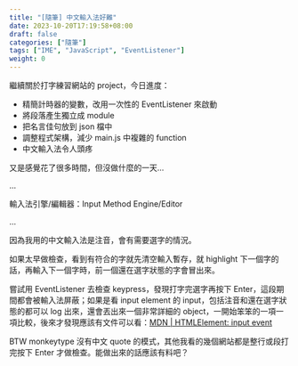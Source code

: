 ```yaml
---
title: "[隨筆] 中文輸入法好難"
date: 2023-10-20T17:19:58+08:00
draft: false
categories: ["隨筆"]
tags: ["IME", "JavaScript", "EventListener"]
weight: 0
---
```


繼續關於打字練習網站的 project，今日進度：

- 精簡計時器的變數，改用一次性的 EventListener 來啟動
- 將段落產生獨立成 module
- 把名言佳句放到 json 檔中
- 調整程式架構，減少 main.js 中複雜的 function
- 中文輸入法令人頭疼

又是感覺花了很多時間，但沒做什麼的一天...

...

輸入法引擎/編輯器：Input Method Engine/Editor

...

因為我用的中文輸入法是注音，會有需要選字的情況。

如果太早做檢查，看到有符合的字就先清空輸入暫存，就 highlight 下一個字的話，再輸入下一個字時，前一個還在選字狀態的字會冒出來。

嘗試用 EventListener 去檢查 keypress，發現打字完選字再按下 Enter，這段期間都會被輸入法屏蔽；如果是看 input element 的 input，包括注音和還在選字狀態的都可以 log 出來，還會丟出來一個非常詳細的 object，一開始笨笨的一項一項比較，後來才發現應該有文件可以看：[MDN | HTMLElement: input event
](https://developer.mozilla.org/en-US/docs/Web/API/HTMLElement/input_event)

BTW monkeytype 沒有中文 quote 的模式，其他我看的幾個網站都是整行或段打完按下 Enter 才做檢查。能做出來的話應該有料吧？
